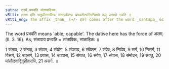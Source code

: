 ```yaml
---
sutra: तस्मै प्रभवति संतापादिभ्यः
vRtti: तस्मा इति चतुर्थीसमर्थेभ्यः संतापादिभ्यः प्रभवतीत्यस्मिन्विषये ठञ् प्रत्ययो भवति ॥
vRtti_eng: The affix _than_ (+/- इक) comes after the word _santapa_ &c in the dative construction, in the sense of "what is able to effect that".
---
```

The word प्रभवति means 'able, capable'. The dative here has the force of अलम् (II. 3. 16). As, संतापाय प्रभवति = सांतापिकः, सान्नाहिकः ॥

1 संताप, 2 संनाह, 3 संग्राम, 4 संयोग, 5 संपराय, 6 संवेशन, 7 संपेष, 8 निष्पेष, 9 सर्ग, 10 निसर्ग, 11 विसर्ग, 12 उपसर्ग, 13 प्रवास, 14 उपवास, 15 संघात, 16 संवेष, 17 संवास, 18 संमोदन, 19 सक्तु, 20 मांसौदनाद्विगृहीतादपि, 21 असर्ग. ॥
